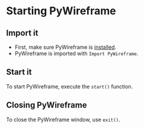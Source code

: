 # Starting PyWireframe

## Import it
* First, make sure PyWireframe is [installed](https://pywireframe.readthedocs.io/Usage/Installation).
* PyWireframe is imported with `Import PyWireframe`.

## Start it
To start PyWireframe, execute the `start()` function.

## Closing PyWireframe
To close the PyWireframe window, use `exit()`.